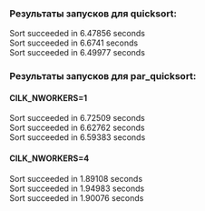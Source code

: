 ### Результаты запусков для quicksort:

Sort succeeded in 6.47856 seconds  
Sort succeeded in 6.6741 seconds  
Sort succeeded in 6.49977 seconds

### Результаты запусков для par_quicksort:

#### CILK_NWORKERS=1

Sort succeeded in 6.72509 seconds  
Sort succeeded in 6.62762 seconds  
Sort succeeded in 6.59383 seconds

#### CILK_NWORKERS=4

Sort succeeded in 1.89108 seconds  
Sort succeeded in 1.94983 seconds  
Sort succeeded in 1.90076 seconds


